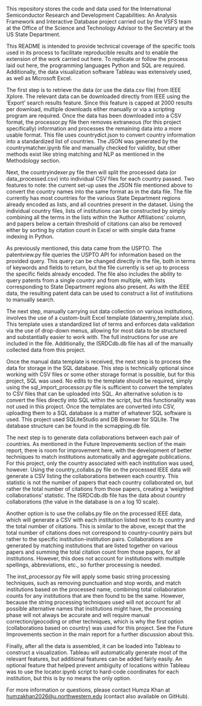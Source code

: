 This repository stores the code and data used for the International Semiconductor Research and Development Capabilities: An Analysis Framework and Interactive Database project carried out by the VSFS team at the Office of the Science and Technology Advisor to the Secretary at the US State Department.

This README is intended to provide technical coverage of the specific tools used in its process to facilitate reproducible results and to enable the extension of the work carried out here. To replicate or follow the process laid out here, the programming languages Python and SQL are required. Additionally, the data visualization software Tableau was extensively used, as well as Microsoft Excel. 

The first step is to retrieve the data (or use the data.csv file) from IEEE Xplore. The relevant data can be downloaded directly from IEEE using the ‘Export’ search results feature. Since this feature is capped at 2000 results per download, multiple downloads either manually or via a scripting program are required. Once the data has been downloaded into a CSV format, the processor.py file then removes extraneous (for this project specifically) information and processes the remaining data into a more usable format. This file uses countrydict.json to convert country information into a standardized list of countries. The JSON was generated by the countrymatcher.ipynb file and manually checked for validity, but other methods exist like string matching and NLP as mentioned in the Methodology section. 

Next, the countryindexer.py file then will split the processed data (or data_processed.csv) into individual CSV files for each country passed. Two features to note: the current set-up uses the JSON file mentioned above to convert the country names into the same format as in the data file. The file currently has most countries for the various State Department regions already encoded as lists, and all countries present in the dataset. Using the individual country files, lists of institutions can be constructed by simply combining all the terms in the lists within the ‘Author Affiliations’ column, and papers below a certain threshold of citations can also be removed either by sorting by citation count in Excel or with simple data frame indexing in Python. 

As previously mentioned, this data came from the USPTO. The patentview.py file queries the USPTO API for information based on the provided query. This query can be changed directly in the file, both in terms of keywords and fields to return, but the file currently is set up to process the specific fields already encoded. The file also includes the ability to query patents from a single country and from multiple, with lists corresponding to State Department regions also present. As with the IEEE data, the resulting patent data can be used to construct a list of institutions to manually search. 


The next step, manually carrying out data collection on various institutions, involves the use of a custom-built Excel template (dataentry_template.xlsx). This template uses a standardized list of terms and enforces data validation via the use of drop-down menus, allowing for most data to be structured and substantially easier to work with. The full instructions for use are included in the file. Additionally, the ISRDCdb.db file has all of the manually collected data from this project. 

Once the manual data template is received, the next step is to process the data for storage in the SQL database. This step is technically optional since working with CSV files or some other storage format is possible, but for this project, SQL was used. No edits to the template should be required, simply using the sql_import_processor.py file is sufficient to convert the templates to CSV files that can be uploaded into SQL. An alternative solution is to convert the files directly into SQL within the script, but this functionality was not used in this project. Once the templates are converted into CSV, uploading them to a SQL database is a matter of whatever SQL software is used. This project used SQLiteStudio and DB Browser for SQLite. The database structure can be found in the scmapping.db file. 

The next step is to generate data collaborations between each pair of countries. As mentioned in the Future Improvements section of the main report, there is room for improvement here, with the development of better techniques to match institutions automatically and aggregate publications. For this project, only the country associated with each institution was used, however. Using the country_collabs.py file on the processed IEEE data will generate a CSV listing the collaborations between each country. This statistic is not the number of papers that each country collaborated on, but rather the total number of citations from those papers, creating a ‘weighted collaborations’ statistic. The ISRDCdb.db file has the data about country collaborations (the value in the database is on a log 10 scale). 

Another option is to use the collabs.py file on the processed IEEE data, which will generate a CSV with each institution listed next to its country and the total number of citations. This is similar to the above, except that the total number of citations does not correspond to country-country pairs but rather to the specific institution-institution pairs. Collaborations are generated by matching institutions that are listed together on various papers and summing the total citation count from those papers, for all institutions. However, this does not account for institutions with multiple spellings, abbreviations, etc., so further processing is needed. 

The inst_processor.py file will apply some basic string processing techniques, such as removing punctuation and stop words, and match institutions based on the processed name, combining total collaboration counts for any institutions that are then found to be the same.  However, because the string processing techniques used will not account for all possible alternative names that institutions might have, the processing phase will not always be accurate and will require manual correction/geocoding or other techniques, which is why the first option (collaborations based on country) was used for this project. See the Future Improvements section in the main report for a further discussion about this. 

Finally, after all the data is assembled, it can be loaded into Tableau to construct a visualization. Tableau will automatically generate most of the relevant features, but additional features can be added fairly easily. An optional feature that helped prevent ambiguity of locations within Tableau was to use the locator.ipynb script to hard-code coordinates for each institution, but this is by no means the only option. 

For more information or questions, please contact Humza Khan at humzakhan2026@u.northwestern.edu (contact also available on GitHub). 
